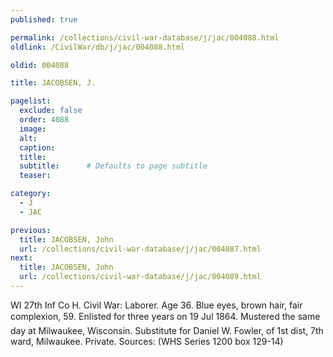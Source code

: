 ```yaml
---
published: true

permalink: /collections/civil-war-database/j/jac/004088.html
oldlink: /CivilWar/db/j/jac/004088.html

oldid: 004088

title: JACOBSEN, J.

pagelist:
  exclude: false
  order: 4088
  image: 
  alt:
  caption:
  title:
  subtitle:      # Defaults to page subtitle
  teaser:

category: 
  - J 
  - JAC

previous:
  title: JACOBSEN, John
  url: /collections/civil-war-database/j/jac/004087.html  
next:
  title: JACOBSEN, John
  url: /collections/civil-war-database/j/jac/004089.html   
---
```

WI 27th Inf Co H. Civil War: Laborer. Age 36. Blue eyes, brown hair, fair complexion, 5&#146;9&#148;. Enlisted for three years on 19 Jul 1864. Mustered the same day at Milwaukee, Wisconsin. Substitute for Daniel W. Fowler, of 1st dist, 7th ward, Milwaukee. Private. Sources: (WHS Series 1200 box 129-14)